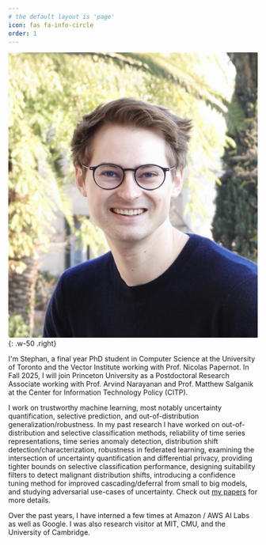 ```yaml
---
# the default layout is 'page'
icon: fas fa-info-circle
order: 1
---
```


<!-- > Add Markdown syntax content to file `_tabs/about.md`{: .filepath } and it will show up on this page.
{: .prompt-tip } -->

![Desktop View](/assets/img/icon_2.png){: .w-50 .right}

I'm Stephan, a final year PhD student in Computer Science at the University of Toronto and the Vector Institute working with Prof. Nicolas Papernot. In Fall 2025, I will join Princeton University as a Postdoctoral Research Associate working with Prof. Arvind Narayanan and Prof. Matthew Salganik at the Center for Information Technology Policy (CITP).

I work on trustworthy machine learning, most notably uncertainty quantification, selective prediction, and out-of-distribution generalization/robustness. In my past research I have worked on out-of-distribution and selective classification methods, reliability of time series representations, time series anomaly detection, distribution shift detection/characterization, robustness in federated learning, examining the intersection of uncertainty quantification and differential privacy, providing tighter bounds on selective classification performance, designing suitability filters to detect malignant distribution shifts, introducing a confidence tuning method for improved cascading/deferral from small to big models, and studying adversarial use-cases of uncertainty. Check out [my papers](/papers) for more details.


Over the past years, I have interned a few times at Amazon / AWS AI Labs as well as Google. I was also research visitor at MIT, CMU, and the University of Cambridge.